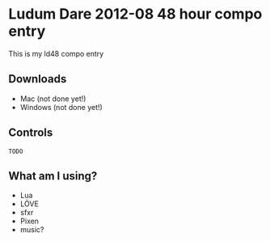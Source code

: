 # Ludum Dare 2012-08 48 hour compo entry

This is my ld48 compo entry

## Downloads

* Mac (not done yet!)
* Windows (not done yet!)

## Controls

	TODO

## What am I using?

* Lua
* LÖVE
* sfxr
* Pixen
* music?
